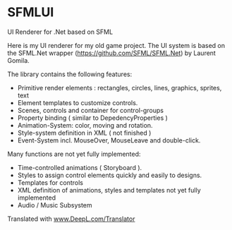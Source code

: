 # SFMLUI

UI Renderer for .Net based on SFML

Here is my UI renderer for my old game project. The UI system is based on the SFML.Net wrapper (https://github.com/SFML/SFML.Net) by Laurent Gomila.

The library contains the following features:
- Primitive render elements : rectangles, circles, lines, graphics, sprites, text
- Element templates to customize controls.
- Scenes, controls and container for control-groups
- Property binding ( similar to DepedencyProperties )
- Animation-System: color, moving and rotation.
- Style-system definition in XML ( not finished )
- Event-System incl. MouseOver, MouseLeave and double-click.

Many functions are not yet fully implemented:
- Time-controlled animations ( Storyboard ).
- Styles to assign control elements quickly and easily to designs.
- Templates for controls
- XML definition of animations, styles and templates not yet fully implemented
- Audio / Music Subsystem




Translated with www.DeepL.com/Translator